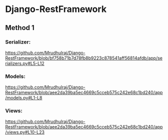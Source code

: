 # Django-RestFramework

## Method 1
### Serializer:
https://github.com/Mrudhulraj/Django-RestFramework/blob/bf758b71b7d78fb8b9223c878541aff56814afdb/app/serializers.py#L5-L12
### Models:
https://github.com/Mrudhulraj/Django-RestFramework/blob/aee2da39ba5ec4669c5cceb575c242e68c1bd240/app/models.py#L1-L8
### Views:
https://github.com/Mrudhulraj/Django-RestFramework/blob/aee2da39ba5ec4669c5cceb575c242e68c1bd240/app/views.py#L10-L23
